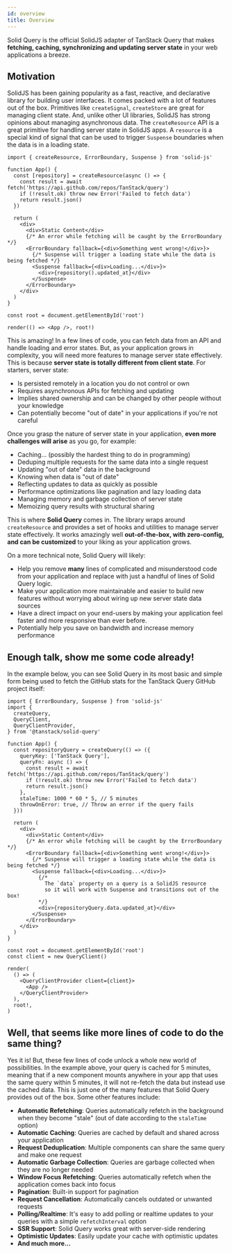 ```yaml
---
id: overview
title: Overview
---
```


Solid Query is the official SolidJS adapter of TanStack Query that makes **fetching, caching, synchronizing and updating server state** in your web applications a breeze.

## Motivation

SolidJS has been gaining popularity as a fast, reactive, and declarative library for building user interfaces. It comes packed with a lot of features out of the box. Primitives like `createSignal`, `createStore` are great for managing client state. And, unlike other UI libraries, SolidJS has strong opinions about managing asynchronous data. The `createResource` API is a great primitive for handling server state in SolidJS apps. A `resource` is a special kind of signal that can be used to trigger `Suspense` boundaries when the data is in a loading state.

```tsx
import { createResource, ErrorBoundary, Suspense } from 'solid-js'

function App() {
  const [repository] = createResource(async () => {
    const result = await fetch('https://api.github.com/repos/TanStack/query')
    if (!result.ok) throw new Error('Failed to fetch data')
    return result.json()
  })

  return (
    <div>
      <div>Static Content</div>
      {/* An error while fetching will be caught by the ErrorBoundary */}
      <ErrorBoundary fallback={<div>Something went wrong!</div>}>
        {/* Suspense will trigger a loading state while the data is being fetched */}
        <Suspense fallback={<div>Loading...</div>}>
          <div>{repository().updated_at}</div>
        </Suspense>
      </ErrorBoundary>
    </div>
  )
}

const root = document.getElementById('root')

render(() => <App />, root!)
```

This is amazing! In a few lines of code, you can fetch data from an API and handle loading and error states. But, as your application grows in complexity, you will need more features to manage server state effectively. This is because **server state is totally different from client state**. For starters, server state:

- Is persisted remotely in a location you do not control or own
- Requires asynchronous APIs for fetching and updating
- Implies shared ownership and can be changed by other people without your knowledge
- Can potentially become "out of date" in your applications if you're not careful

Once you grasp the nature of server state in your application, **even more challenges will arise** as you go, for example:

- Caching... (possibly the hardest thing to do in programming)
- Deduping multiple requests for the same data into a single request
- Updating "out of date" data in the background
- Knowing when data is "out of date"
- Reflecting updates to data as quickly as possible
- Performance optimizations like pagination and lazy loading data
- Managing memory and garbage collection of server state
- Memoizing query results with structural sharing

This is where **Solid Query** comes in. The library wraps around `createResource` and provides a set of hooks and utilities to manage server state effectively. It works amazingly well **out-of-the-box, with zero-config, and can be customized** to your liking as your application grows.

On a more technical note, Solid Query will likely:

- Help you remove **many** lines of complicated and misunderstood code from your application and replace with just a handful of lines of Solid Query logic.
- Make your application more maintainable and easier to build new features without worrying about wiring up new server state data sources
- Have a direct impact on your end-users by making your application feel faster and more responsive than ever before.
- Potentially help you save on bandwidth and increase memory performance

## Enough talk, show me some code already!

In the example below, you can see Solid Query in its most basic and simple form being used to fetch the GitHub stats for the TanStack Query GitHub project itself:

```tsx
import { ErrorBoundary, Suspense } from 'solid-js'
import {
  createQuery,
  QueryClient,
  QueryClientProvider,
} from '@tanstack/solid-query'

function App() {
  const repositoryQuery = createQuery(() => ({
    queryKey: ['TanStack Query'],
    queryFn: async () => {
      const result = await fetch('https://api.github.com/repos/TanStack/query')
      if (!result.ok) throw new Error('Failed to fetch data')
      return result.json()
    },
    staleTime: 1000 * 60 * 5, // 5 minutes
    throwOnError: true, // Throw an error if the query fails
  }))

  return (
    <div>
      <div>Static Content</div>
      {/* An error while fetching will be caught by the ErrorBoundary */}
      <ErrorBoundary fallback={<div>Something went wrong!</div>}>
        {/* Suspense will trigger a loading state while the data is being fetched */}
        <Suspense fallback={<div>Loading...</div>}>
          {/* 
            The `data` property on a query is a SolidJS resource  
            so it will work with Suspense and transitions out of the box! 
          */}
          <div>{repositoryQuery.data.updated_at}</div>
        </Suspense>
      </ErrorBoundary>
    </div>
  )
}

const root = document.getElementById('root')
const client = new QueryClient()

render(
  () => (
    <QueryClientProvider client={client}>
      <App />
    </QueryClientProvider>
  ),
  root!,
)
```

## Well, that seems like more lines of code to do the same thing?

Yes it is! But, these few lines of code unlock a whole new world of possibilities. In the example above, your query is cached for 5 minutes, meaning that if a new component mounts anywhere in your app that uses the same query within 5 minutes, it will not re-fetch the data but instead use the cached data. This is just one of the many features that Solid Query provides out of the box. Some other features include:

- **Automatic Refetching**: Queries automatically refetch in the background when they become "stale" (out of date according to the `staleTime` option)
- **Automatic Caching**: Queries are cached by default and shared across your application
- **Request Deduplication**: Multiple components can share the same query and make one request
- **Automatic Garbage Collection**: Queries are garbage collected when they are no longer needed
- **Window Focus Refetching**: Queries automatically refetch when the application comes back into focus
- **Pagination**: Built-in support for pagination
- **Request Cancellation**: Automatically cancels outdated or unwanted requests
- **Polling/Realtime**: It's easy to add polling or realtime updates to your queries with a simple `refetchInterval` option
- **SSR Support**: Solid Query works great with server-side rendering
- **Optimistic Updates**: Easily update your cache with optimistic updates
- **And much more...**
